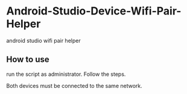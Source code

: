 # Android-Studio-Device-Wifi-Pair-Helper
android studio wifi pair helper


## How to use
run the script as administrator.
Follow the steps.

Both devices must be connected to the same network.
